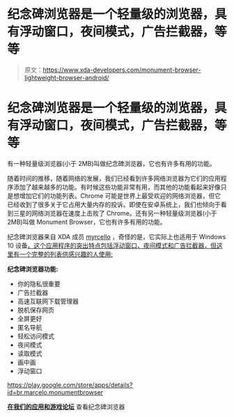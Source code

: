 # 纪念碑浏览器是一个轻量级的浏览器，具有浮动窗口，夜间模式，广告拦截器，等等

> 原文：<https://www.xda-developers.com/monument-browser-lightweight-browser-android/>

# 纪念碑浏览器是一个轻量级的浏览器，具有浮动窗口，夜间模式，广告拦截器，等等

有一种轻量级浏览器(小于 2MB)叫做纪念碑浏览器，它也有许多有用的功能。

随着时间的推移，随着网络的发展，我们已经看到许多网络浏览器为它们的应用程序添加了越来越多的功能。有时候这些功能非常有用，而其他的功能看起来好像只是想增加它们的功能列表。Chrome 可能是世界上最受欢迎的网络浏览器，但它已经收到了很多关于它占用大量内存的投诉。即使在安卓系统上，我们也倾向于看到三星的网络浏览器在速度上击败了 Chrome。还有另一种轻量级浏览器(小于 2MB)叫做 Monument Browser，它也有许多有用的功能。

纪念碑浏览器来自 XDA 成员 [myrcello](https://forum.xda-developers.com/member.php?u=5965588) ，奇怪的是，它实际上也适用于 Windows 10 设备[。这个应用程序的突出特点包括浮动窗口、夜间模式和广告拦截器，但这里有一个完整的列表供感兴趣的人使用:](https://www.microsoft.com/en-us/p/monument-browser-web-browser-with-download-accelerator-and-ad-blocker/9nblggh1nsvj?activetab=pivot:overviewtab)

**纪念碑浏览器功能:**

*   你的隐私很重要
*   广告拦截器
*   高速互联网下载管理器
*   脱机保存网页
*   全屏更好
*   匿名导航
*   轻松访问模式
*   夜间模式
*   读取模式
*   画中画
*   浮动窗口

https://play.google.com/store/apps/details?id=br.marcelo.monumentbrowser

[**在我们的应用和游戏论坛**](https://forum.xda-developers.com/android/apps-games/app-monument-browser-small-sized-web-t3804688) 查看纪念碑浏览器
